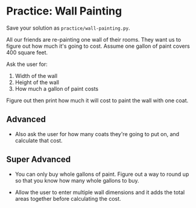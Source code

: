 # Practice: Wall Painting

Save your solution as `practice/wall-painting.py`.

All our friends are re-painting one wall of their rooms.
They want us to figure out how much it's going to cost.
Assume one gallon of paint covers 400 square feet.

Ask the user for:

1. Width of the wall
1. Height of the wall
1. How much a gallon of paint costs

Figure out then print how much it will cost to paint the wall with one coat.

## Advanced

* Also ask the user for how many coats they're going to put on, and calculate that cost.

## Super Advanced

*   You can only buy whole gallons of paint.
    Figure out a way to round up so that you know how many whole gallons to buy.

*   Allow the user to enter multiple wall dimensions and it adds the total areas together before calculating the cost.
